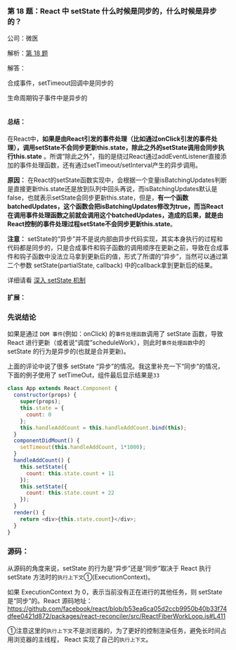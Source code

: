 ### 第 18 题：React 中 setState 什么时候是同步的，什么时候是异步的？

公司：微医

解析：[第 18 题](https://github.com/Advanced-Frontend/Daily-Interview-Question/issues/17)

解答：

合成事件，setTimeout回调中是同步的

生命周期钩子事件中是异步的

```javascript

```

#### 总结：

在React中，**如果是由React引发的事件处理（比如通过onClick引发的事件处理），调用setState不会同步更新this.state，除此之外的setState调用会同步执行this.state** 。所谓“除此之外”，指的是绕过React通过addEventListener直接添加的事件处理函数，还有通过setTimeout/setInterval产生的异步调用。

**原因：** 在React的setState函数实现中，会根据一个变量isBatchingUpdates判断是直接更新this.state还是放到队列中回头再说，而isBatchingUpdates默认是false，也就表示setState会同步更新this.state，但是，**有一个函数batchedUpdates，这个函数会把isBatchingUpdates修改为true，而当React在调用事件处理函数之前就会调用这个batchedUpdates，造成的后果，就是由React控制的事件处理过程setState不会同步更新this.state**。

**注意：** setState的“异步”并不是说内部由异步代码实现，其实本身执行的过程和代码都是同步的，只是合成事件和钩子函数的调用顺序在更新之前，导致在合成事件和钩子函数中没法立马拿到更新后的值，形式了所谓的“异步”，当然可以通过第二个参数 setState(partialState, callback) 中的callback拿到更新后的结果。

详细请看 [深入 setState 机制](https://github.com/LuNaHaiJiao/blog/issues/26)

#### 扩展：

### 先说结论

如果是通过 `DOM 事件`(例如：onClick) 的`事件处理函数`调用了 setState 函数，导致 React 进行更新（或者说“调度”scheduleWork），则此时`事件处理函数`中的 setState 的行为是异步的(也就是合并更新)。

上面的评论中说了很多 setState “异步”的情况。我这里补充一下“同步”的情况，下面的例子使用了 setTimeOut，组件最后显示结果是`33`

```js
class App extends React.Component {
  constructor(props) {
    super(props);
    this.state = {
      count: 0
    };
    this.handleAddCount = this.handleAddCount.bind(this);
  }
  componentDidMount() {
    setTimeout(this.handleAddCount, 1*1000);
  }
  handleAddCount() {
    this.setState({
      count: this.state.count + 11
    });
    this.setState({
      count: this.state.count + 22
    });
  }
  render() {
    return <div>{this.state.count}</div>;
  }
}
```

### 源码：

从源码的角度来说，setState 的行为是“异步”还是“同步”取决于 React 执行 setState 方法时的`执行上下文`①(ExecutionContext)。

如果 ExecutionContext 为 0，表示当前没有正在进行的其他任务，则 setState 是“同步”的。React 源码地址：https://github.com/facebook/react/blob/b53ea6ca05d2ccb9950b40b33f74dfee0421d872/packages/react-reconciler/src/ReactFiberWorkLoop.js#L411

①注意这里的`执行上下文`不是浏览器的，为了更好的控制渲染任务，避免长时间占用浏览器的主线程， React 实现了自己的`执行上下文`。

